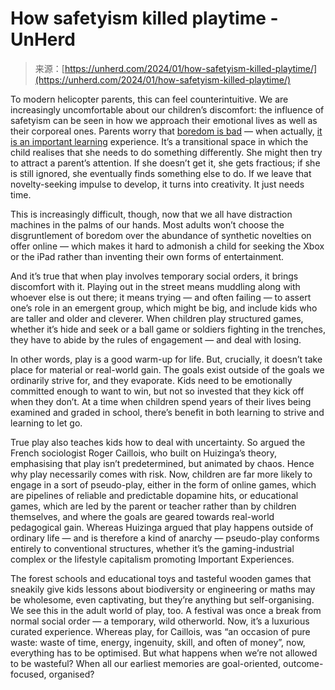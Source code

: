 <!--yml
category: 未分类
date: 2024-05-27 15:21:15
-->

# How safetyism killed playtime - UnHerd

> 来源：[https://unherd.com/2024/01/how-safetyism-killed-playtime/](https://unherd.com/2024/01/how-safetyism-killed-playtime/)

To modern helicopter parents, this can feel counterintuitive. We are increasingly uncomfortable about our children’s discomfort: the influence of safetyism can be seen in how we approach their emotional lives as well as their corporeal ones. Parents worry that [boredom is bad](https://time.com/4419331/boredom-parenting/) — when actually, [it is an important learning](https://theconversation.com/how-kids-can-benefit-from-boredom-65596) experience. It’s a transitional space in which the child realises that she needs to do something differently. She might then try to attract a parent’s attention. If she doesn’t get it, she gets fractious; if she is still ignored, she eventually finds something else to do. If we leave that novelty-seeking impulse to develop, it turns into creativity. It just needs time.

This is increasingly difficult, though, now that we all have distraction machines in the palms of our hands. Most adults won’t choose the disgruntlement of boredom over the abundance of synthetic novelties on offer online — which makes it hard to admonish a child for seeking the Xbox or the iPad rather than inventing their own forms of entertainment.

And it’s true that when play involves temporary social orders, it brings discomfort with it. Playing out in the street means muddling along with whoever else is out there; it means trying — and often failing — to assert one’s role in an emergent group, which might be big, and include kids who are taller and older and cleverer. When children play structured games, whether it’s hide and seek or a ball game or soldiers fighting in the trenches, they have to abide by the rules of engagement — and deal with losing.

In other words, play is a good warm-up for life. But, crucially, it doesn’t take place for material or real-world gain. The goals exist outside of the goals we ordinarily strive for, and they evaporate. Kids need to be emotionally committed enough to want to win, but not so invested that they kick off when they don’t. At a time when children spend years of their lives being examined and graded in school, there’s benefit in both learning to strive and learning to let go.

True play also teaches kids how to deal with uncertainty. So argued the French sociologist Roger Caillois, who built on Huizinga’s theory, emphasising that play isn’t predetermined, but animated by chaos. Hence why play necessarily comes with risk. Now, children are far more likely to engage in a sort of pseudo-play, either in the form of online games, which are pipelines of reliable and predictable dopamine hits, or educational games, which are led by the parent or teacher rather than by children themselves, and where the goals are geared towards real-world pedagogical gain. Whereas Huizinga argued that play happens outside of ordinary life — and is therefore a kind of anarchy — pseudo-play conforms entirely to conventional structures, whether it’s the gaming-industrial complex or the lifestyle capitalism promoting Important Experiences.

The forest schools and educational toys and tasteful wooden games that sneakily give kids lessons about biodiversity or engineering or maths may be wholesome, even captivating, but they’re anything but self-organising. We see this in the adult world of play, too. A festival was once a break from normal social order — a temporary, wild otherworld. Now, it’s a luxurious curated experience. Whereas play, for Caillois, was “an occasion of pure waste: waste of time, energy, ingenuity, skill, and often of money”, now, everything has to be optimised. But what happens when we’re not allowed to be wasteful? When all our earliest memories are goal-oriented, outcome-focused, organised?